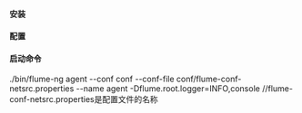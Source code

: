 #### 安装



#### 配置


#### 启动命令

./bin/flume-ng agent --conf conf --conf-file conf/flume-conf-netsrc.properties --name agent -Dflume.root.logger=INFO,console
//flume-conf-netsrc.properties是配置文件的名称







